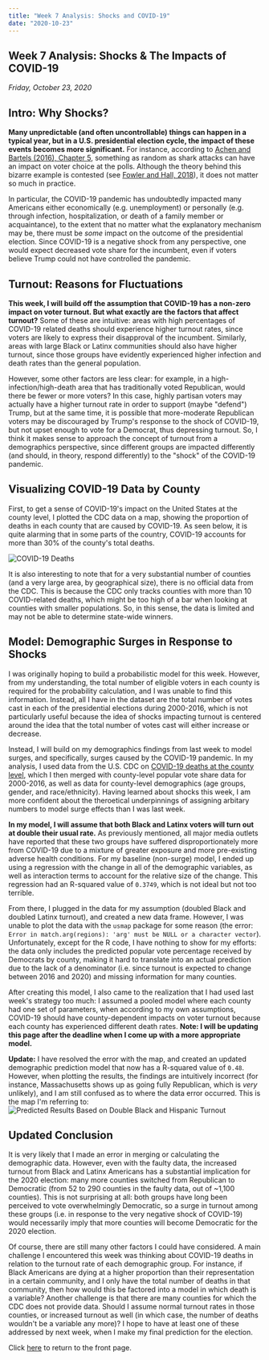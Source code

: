 ```yaml
---
title: "Week 7 Analysis: Shocks and COVID-19"
date: "2020-10-23"
---
```


## Week 7 Analysis: Shocks & The Impacts of COVID-19
*Friday, October 23, 2020*

## Intro: Why Shocks?
**Many unpredictable (and often uncontrollable) things can happen in a typical year, but in a U.S. presidential election cycle, the impact of these events becomes more significant.** For instance, according to [Achen and Bartels (2016), Chapter 5](https://www.jstor.org/stable/j.ctvc7770q), something as random as shark attacks can have an impact on voter choice at the polls. Although the theory behind this bizarre example is contested (see [Fowler and Hall, 2018](https://www.journals.uchicago.edu/doi/abs/10.1086/699244)), it does not matter so much in practice.

In particular, the COVID-19 pandemic has undoubtedly impacted many Americans either economically (e.g. unemployment) or personally (e.g. through infection, hospitalization, or death of a family member or acquaintance), to the extent that no matter what the explanatory mechanism may be, there must be *some* impact on the outcome of the presidential election. Since COVID-19 is a negative shock from any perspective, one would expect decreased vote share for the incumbent, even if voters believe Trump could not have controlled the pandemic.

## Turnout: Reasons for Fluctuations
**This week, I will build off the assumption that COVID-19 has a non-zero impact on voter turnout. But what exactly are the factors that affect turnout?** Some of these are intuitive: areas with high percentages of COVID-19 related deaths should experience higher turnout rates, since voters are likely to express their disapproval of the incumbent. Similarly, areas with large Black or Latinx communities should also have higher turnout, since those groups have evidently experienced higher infection and death rates than the general population. 

However, some other factors are less clear: for example, in a high-infection/high-death area that has traditionally voted Republican, would there be fewer or more voters? In this case, highly partisan voters may actually have a higher turnout rate in order to support (maybe "defend") Trump, but at the same time, it is possible that more-moderate Republican voters may be discouraged by Trump's response to the shock of COVID-19, but not upset enough to vote for a Democrat, thus depressing turnout. So, I think it makes sense to approach the concept of turnout from a demographics perspective, since different groups are impacted differently (and should, in theory, respond differently) to the "shock" of the COVID-19 pandemic.

## Visualizing COVID-19 Data by County
First, to get a sense of COVID-19's impact on the United States at the county level, I plotted the CDC data on a map, showing the proportion of deaths in each county that are caused by COVID-19. As seen below, it is quite alarming that in some parts of the country, COVID-19 accounts for more than 30% of the county's total deaths.

![COVID-19 Deaths](https://yanxifang.github.io/Gov-1347/images/covid_19_deaths.png)

It is also interesting to note that for a very substantial number of counties (and a very large area, by geographical size), there is no official data from the CDC. This is because the CDC only tracks counties with more than 10 COVID-related deaths, which might be too high of a bar when looking at counties with smaller populations. So, in this sense, the data is limited and may not be able to determine state-wide winners.

## Model: Demographic Surges in Response to Shocks
I was originally hoping to build a probabilistic model for this week. However, from my understanding, the total number of eligible voters in each county is required for the probability calculation, and I was unable to find this information. Instead, all I have in the dataset are the total number of votes cast in each of the presidential elections during 2000-2016, which is not particularly useful because the idea of shocks impacting turnout is centered around the idea that the total number of votes cast will either increase or decrease.

Instead, I will build on my demographics findings from last week to model surges, and specifically, surges caused by the COVID-19 pandemic. In my analysis, I used data from the U.S. CDC on [COVID-19 deaths at the county level](https://data.cdc.gov/NCHS/Provisional-COVID-19-Death-Counts-in-the-United-St/kn79-hsxy), which I then merged with county-level popular vote share data for 2000-2016, as well as data for county-level demographics (age groups, gender, and race/ethnicity). Having learned about shocks this week, I am more confident about the theroetical underpinnings of assigning arbitary numbers to model surge effects than I was last week.

**In my model, I will assume that both Black and Latinx voters will turn out at double their usual rate.** As previously mentioned, all major media outlets have reported that these two groups have suffered disproportionately more from COVID-19 due to a mixture of greater exposure and more pre-existing adverse health conditions. For my baseline (non-surge) model, I ended up using a regression with the change in all of the demographic variables, as well as interaction terms to account for the relative size of the change. This regression had an R-squared value of `0.3749`, which is not ideal but not too terrible.

From there, I plugged in the data for my assumption (doubled Black and doubled Latinx turnout), and created a new data frame. However, I was unable to plot the data with the `usmap` package for some reason (the error: `Error in match.arg(regions): 'arg' must be NULL or a character vector`). Unfortunately, except for the R code, I have nothing to show for my efforts: the data only includes the predicted popular vote percentage received by Democrats by county, making it hard to translate into an actual prediction due to the lack of a denominator (i.e. since turnout is expected to change between 2016 and 2020) and missing information for many counties.

After creating this model, I also came to the realization that I had used last week's strategy too much: I assumed a pooled model where each county had one set of parameters, when according to my own assumptions, COVID-19 should have county-dependent impacts on voter turnout because each county has experienced different death rates. **Note: I will be updating this page after the deadline when I come up with a more appropriate model.**

**Update:** I have resolved the error with the map, and created an updated demographic prediction model that now has a R-squared value of `0.48`. However, when plotting the results, the findings are intuitively incorrect (for instance, Massachusetts shows up as going fully Republican, which is *very* unlikely), and I am still confused as to where the data error occurred. This is the map I'm referring to:
![Predicted Results Based on Double Black and Hispanic Turnout](https://yanxifang.github.io/Gov-1347/images/pred_winner_double_turnout.png)

## Updated Conclusion
It is very likely that I made an error in merging or calculating the demographic data. However, even with the faulty data, the increased turnout from Black and Latinx Americans has a substantial implication for the 2020 election: many more counties switched from Republican to Democratic (from 52 to 290 counties in the faulty data, out of ~1,100 counties). This is not surprising at all: both groups have long been perceived to vote overwhelmingly Democratic, so a surge in turnout among these groups (i.e. in response to the very negative shock of COVID-19) would necessarily imply that more counties will become Democratic for the 2020 election.

Of course, there are still many other factors I could have considered. A main challenge I encountered this week was thinking about COVID-19 deaths in relation to the turnout rate of each demographic group. For instance, if Black Americans are dying at a higher proportion than their representation in a certain community, and I only have the total number of deaths in that community, then how would this be factored into a model in which death is a variable? Another challenge is that there are many counties for which the CDC does not provide data. Should I assume normal turnout rates in those counties, or increased turnout as well (in which case, the number of deaths wouldn't be a variable any more)? I hope to have at least one of these addressed by next week, when I make my final prediction for the election.

Click [here](https://yanxifang.github.io/Gov-1347) to return to the front page.
